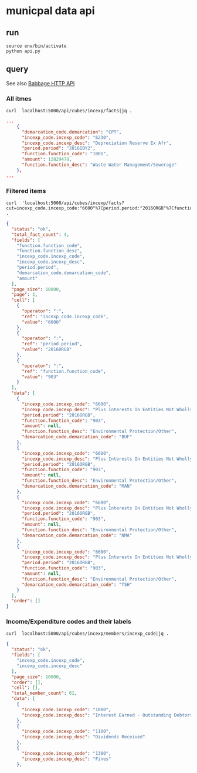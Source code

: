 # municpal data api

## run

    source env/bin/activate
    python api.py

## query

See also [Babbage HTTP API](https://github.com/openspending/babbage#using-the-http-api)

### All itmes

    curl  localhost:5000/api/cubes/incexp/facts|jq .


```json
...
    {
      "demarcation_code.demarcation": "CPT",
      "incexp_code.incexp_code": "6230",
      "incexp_code.incexp_desc": "Depreciation Reserve Ex Afr",
      "period.period": "2016IBY2",
      "function.function_code": "1001",
      "amount": 12829478,
      "function.function_desc": "Waste Water Management/Sewerage"
    },
...
```

### Filtered items

    curl  'localhost:5000/api/cubes/incexp/facts?cut=incexp_code.incexp_code:"6600"%7Cperiod.period:"2016ORGB"%7Cfunction.function_code:"903"'|jq .

```json
{
  "status": "ok",
  "total_fact_count": 4,
  "fields": [
    "function.function_code",
    "function.function_desc",
    "incexp_code.incexp_code",
    "incexp_code.incexp_desc",
    "period.period",
    "demarcation_code.demarcation_code",
    "amount"
  ],
  "page_size": 10000,
  "page": 1,
  "cell": [
    {
      "operator": ":",
      "ref": "incexp_code.incexp_code",
      "value": "6600"
    },
    {
      "operator": ":",
      "ref": "period.period",
      "value": "2016ORGB"
    },
    {
      "operator": ":",
      "ref": "function.function_code",
      "value": "903"
    }
  ],
  "data": [
    {
      "incexp_code.incexp_code": "6600",
      "incexp_code.incexp_desc": "Plus Interests In Entities Not Wholly Owned",
      "period.period": "2016ORGB",
      "function.function_code": "903",
      "amount": null,
      "function.function_desc": "Environmental Protection/Other",
      "demarcation_code.demarcation_code": "BUF"
    },
    {
      "incexp_code.incexp_code": "6600",
      "incexp_code.incexp_desc": "Plus Interests In Entities Not Wholly Owned",
      "period.period": "2016ORGB",
      "function.function_code": "903",
      "amount": null,
      "function.function_desc": "Environmental Protection/Other",
      "demarcation_code.demarcation_code": "MAN"
    },
    {
      "incexp_code.incexp_code": "6600",
      "incexp_code.incexp_desc": "Plus Interests In Entities Not Wholly Owned",
      "period.period": "2016ORGB",
      "function.function_code": "903",
      "amount": null,
      "function.function_desc": "Environmental Protection/Other",
      "demarcation_code.demarcation_code": "NMA"
    },
    {
      "incexp_code.incexp_code": "6600",
      "incexp_code.incexp_desc": "Plus Interests In Entities Not Wholly Owned",
      "period.period": "2016ORGB",
      "function.function_code": "903",
      "amount": null,
      "function.function_desc": "Environmental Protection/Other",
      "demarcation_code.demarcation_code": "TSH"
    }
  ],
  "order": []
}
```

### Income/Expenditure codes and their labels

    curl  localhost:5000/api/cubes/incexp/members/incexp_code|jq .

```json
{
  "status": "ok",
  "fields": [
    "incexp_code.incexp_code",
    "incexp_code.incexp_desc"
  ],
  "page_size": 10000,
  "order": [],
  "cell": [],
  "total_member_count": 61,
  "data": [
    {
      "incexp_code.incexp_code": "1000",
      "incexp_code.incexp_desc": "Interest Earned - Outstanding Debtors"
    },
    {
      "incexp_code.incexp_code": "1100",
      "incexp_code.incexp_desc": "Dividends Received"
    },
    {
      "incexp_code.incexp_code": "1300",
      "incexp_code.incexp_desc": "Fines"
    },
```